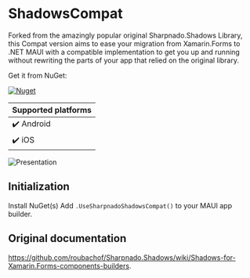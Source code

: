 # ShadowsCompat 

Forked from the amazingly popular original Sharpnado.Shadows Library, this Compat version aims to ease your migration from Xamarin.Forms to .NET MAUI with a compatible implementation to get you up and running without rewriting the parts of your app that relied on the original library.

Get it from NuGet:

[![Nuget](https://img.shields.io/nuget/v/ShadowsCompat.svg)](https://www.nuget.org/packages/Softlion.ShadowsCompat)

| Supported platforms        |
|----------------------------|
| :heavy_check_mark: Android |
| :heavy_check_mark: iOS     |

![Presentation](Docs/github_banner.png)

## Initialization
Install NuGet(s)
Add `.UseSharpnadoShadowsCompat()` to your MAUI app builder.


## Original documentation
 https://github.com/roubachof/Sharpnado.Shadows/wiki/Shadows-for-Xamarin.Forms-components-builders.

